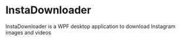 # InstaDownloader
InstaDownloader is a WPF desktop application to download Instagram images and videos
